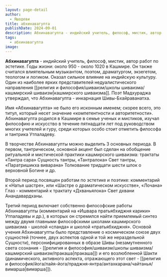 ```yaml
---
layout: page-detail
author:
  - Яшодеви
title: абхинавагупта
publishDate: 2024-09-01
description: Абхинавагупта - индийский учитель, философ, мистик, автор работ по эстетике.
tags:
  - абхинавагупта
image:
---
```

**Абхинавагупта** - индийский учитель, философ, мистик, автор работ по эстетике.
Годы жизни: около 950 - около 1020 в Кашмире.
Он также считался влиятельным музыкантом, поэтом, драматургом, экзегетом, теологом и логиком. Оказал сильное влияние на индийскую культуру. Один из наиболее ярких представителей недуалистического направления [[религия и философия/шиваизм/школы шиваизма/кашмирский шиваизм|кашмирского шиваизма]]. Поэт Мадхураджа утверждал, что Абхинавагупта - инкарнация Шивы-Бхайраванатха. 

Имя «Абхинавагупта» не было его исконным именем; скорее всего, это титул, который несет значение «компетентности и авторитетности».
Абхинавагупта родился в Кашмире в семье ученых и мистиков, изучал философию и искусство в течение пятнадцати лет под руководством многих учителей и гуру, среди которых особо стоит отметить философа и тантрика Утпаладеву.

В творчестве Абхинавагупты можно выделить 3 основных периода.
В первом, тантрическом, основной акцент был сделан на обобщение ритуальной и мистической практики кашмирского шиваизма: трактаты «Тантра сара» Сущность тантры, «Тантралока» Свет тантры, «Паратришикха виварана» Толкование тридцати шести шлок о верховной Богине и др.

Второй период посвящен работам по эстетике и поэтике: комментарий к «Натья шастре», или «Шастре о драматическом искусстве», «Лочана» Глаз - комментарий к трактату «Дхваньялока» Свет дхвани Анандавардханы.

Третий период включает собственно философские работы Абхинавагупты (комментарий на «Ишвара пратьябхиджня карики» Утпаладевы и др.), в которых он стремился найти приемлемый синтез между двумя главными философскими школами кашмирского шиваизма - школой «спанда» и школой «пратьябхиджня».
Основой учения Абхинавагупты было представление о космическом союзе двух сущностей (точнее, двух аспектов одной и той же нераздельной Сущности), персонифицированных в образе Шивы (незамутненного света сознания - [[религия и философия/шиваизм/школы шиваизма/кашмирский шиваизм/пракаша|пракаша]]) и его возлюбленной Шакти (динамического, активного аспекта, отражающего этот свет - [[религия и философия/йога/лайя-йога/праджня-янтра/антахкарана/чайтанья/вимарша|вимарша]]).

